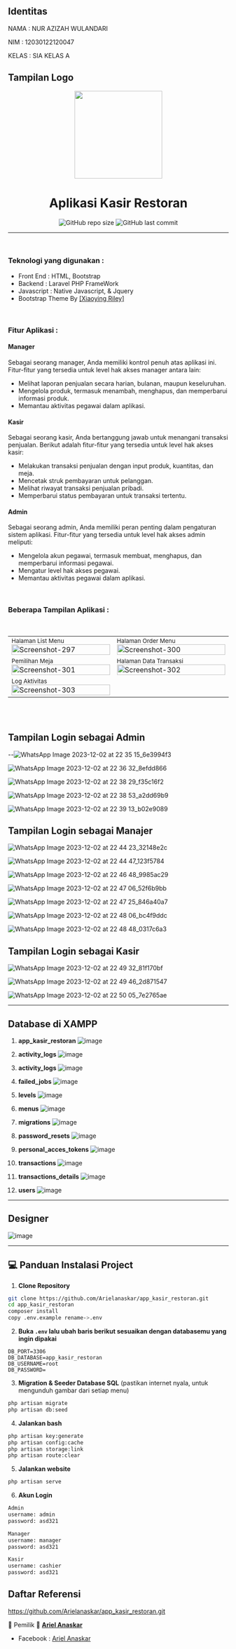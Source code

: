 ## Identitas
NAMA  : NUR AZIZAH WULANDARI

NIM   : 12030122120047

KELAS : SIA KELAS A


## Tampilan Logo  
<p align="center">
<img src="https://i.ibb.co/Ps2bhfH/logo5.png" width="200px">
</p>

<h1 align="center">Aplikasi Kasir Restoran</h1>

<span align="center">
    
![GitHub repo size](https://img.shields.io/github/repo-size/Arielanaskar/app_kasir_restoran)
![GitHub last commit](https://img.shields.io/github/last-commit/Arielanaskar/app_kasir_restoran)
    
</span>

<hr/>
<br/>
<h3>Teknologi yang digunakan :</h3>
<ul>
<li>Front End : HTML, Bootstrap</li>
<li>Backend : Laravel PHP FrameWork</li>
<li>Javascript : Native Javascript, & Jquery</li>
<li>Bootstrap Theme By <a href='https://themes.3rdwavemedia.com/'>[Xiaoying Riley]</a></li>
</ul>
<br/>
<h3>Fitur Aplikasi :</h3>
<h4>Manager</h4>
  <p>Sebagai seorang manager, Anda memiliki kontrol penuh atas aplikasi ini. Fitur-fitur yang tersedia untuk level hak akses manager antara lain:</p>
  <ul>
    <li>Melihat laporan penjualan secara harian, bulanan, maupun keseluruhan.</li>
    <li>Mengelola produk, termasuk menambah, menghapus, dan memperbarui informasi produk.</li>
    <li>Memantau aktivitas pegawai dalam aplikasi.</li>
  </ul>

  <h4>Kasir</h4>
  <p>Sebagai seorang kasir, Anda bertanggung jawab untuk menangani transaksi penjualan. Berikut adalah fitur-fitur yang tersedia untuk level hak akses kasir:</p>
  <ul>
    <li>Melakukan transaksi penjualan dengan input produk, kuantitas, dan meja.</li>
    <li>Mencetak struk pembayaran untuk pelanggan.</li>
    <li>Melihat riwayat transaksi penjualan pribadi.</li>
    <li>Memperbarui status pembayaran untuk transaksi tertentu.</li>
  </ul>

  <h4>Admin</h4>
  <p>Sebagai seorang admin, Anda memiliki peran penting dalam pengaturan sistem aplikasi. Fitur-fitur yang tersedia untuk level hak akses admin meliputi:</p>
  <ul>
    <li>Mengelola akun pegawai, termasuk membuat, menghapus, dan memperbarui informasi pegawai.</li>
    <li>Mengatur level hak akses pegawai.</li>
    <li>Memantau aktivitas pegawai dalam aplikasi.</li>
  </ul>
<br>
<h3> Beberapa Tampilan Aplikasi :</h3>
<br>
<table>
<tr>
    <td>
    <small>Halaman List Menu</small>
        <img src="https://i.ibb.co/JrcCyRc/Screenshot-297.png" alt="Screenshot-297" width="100%" border="0">
    </td>
    <td>
    <small>Halaman Order Menu</small>
        <img src="https://i.ibb.co/PTKJzLz/Screenshot-300.png" alt="Screenshot-300" width="100%" border="0">   
    </td>
</tr>
<tr>
    <td>
        <small>Pemilihan Meja</small>
        <img src="https://i.ibb.co/dkXqfxR/Screenshot-301.png" alt="Screenshot-301" width="100%" border="0">
    </td>
     <td>
        <small>Halaman Data Transaksi</small>
        <img src="https://i.ibb.co/TgQB2wR/Screenshot-302.png" alt="Screenshot-302" width="100%" border="0">
    </td>
</tr>
<tr>
    <td>
        <small>Log Aktivitas</small>
        <img src="https://i.ibb.co/Ws487dK/Screenshot-303.png" alt="Screenshot-303" width="100%" border="0">
    </td>
</tr>   
</table> 
<br><br>

## Tampilan Login sebagai Admin 
--![WhatsApp Image 2023-12-02 at 22 35 15_6e3994f3](https://github.com/nurazizahwd/Sistem-Informasi-Kasir-Resto-Berkah/assets/151890058/88f0c3b7-ce3c-4603-8d4e-8b79fedf88b8)

![WhatsApp Image 2023-12-02 at 22 36 32_8efdd866](https://github.com/nurazizahwd/Sistem-Informasi-Kasir-Resto-Berkah/assets/151890058/55ef7836-6f5e-4509-a69e-3ba405b540aa)

![WhatsApp Image 2023-12-02 at 22 38 29_f35c16f2](https://github.com/nurazizahwd/Sistem-Informasi-Kasir-Resto-Berkah/assets/151890058/b45c7127-8be0-41c7-8d75-5b1488e1c1e2)

![WhatsApp Image 2023-12-02 at 22 38 53_a2dd69b9](https://github.com/nurazizahwd/Sistem-Informasi-Kasir-Resto-Berkah/assets/151890058/362ecd4e-025f-4a50-ad74-dd9c34e91d87)

![WhatsApp Image 2023-12-02 at 22 39 13_b02e9089](https://github.com/nurazizahwd/Sistem-Informasi-Kasir-Resto-Berkah/assets/151890058/a014d86a-417a-4870-8786-8d4aa460bbeb)

## Tampilan Login sebagai Manajer
![WhatsApp Image 2023-12-02 at 22 44 23_32148e2c](https://github.com/nurazizahwd/Sistem-Informasi-Kasir-Resto-Berkah/assets/151890058/3db13ca6-92fe-43e3-9c53-03048e72cfa2)

![WhatsApp Image 2023-12-02 at 22 44 47_123f5784](https://github.com/nurazizahwd/Sistem-Informasi-Kasir-Resto-Berkah/assets/151890058/4557b652-ead3-482b-9fbe-0f2e3ee9f76b)

![WhatsApp Image 2023-12-02 at 22 46 48_9985ac29](https://github.com/nurazizahwd/Sistem-Informasi-Kasir-Resto-Berkah/assets/151890058/c6b1012a-0b30-4675-ab52-b05f2d6dd764)

![WhatsApp Image 2023-12-02 at 22 47 06_52f6b9bb](https://github.com/nurazizahwd/Sistem-Informasi-Kasir-Resto-Berkah/assets/151890058/df290272-8e94-416c-90ed-778ca0ffb825)

![WhatsApp Image 2023-12-02 at 22 47 25_846a40a7](https://github.com/nurazizahwd/Sistem-Informasi-Kasir-Resto-Berkah/assets/151890058/a6695744-6132-460f-b186-fe7d6569f0dc)

![WhatsApp Image 2023-12-02 at 22 48 06_bc4f9ddc](https://github.com/nurazizahwd/Sistem-Informasi-Kasir-Resto-Berkah/assets/151890058/888cf90b-0c35-4a18-a3df-d2f7046c93ed)

![WhatsApp Image 2023-12-02 at 22 48 48_0317c6a3](https://github.com/nurazizahwd/Sistem-Informasi-Kasir-Resto-Berkah/assets/151890058/a84f91cc-2c18-4c87-bbd8-2f08a7a91ba9)

## Tampilan Login sebagai Kasir
![WhatsApp Image 2023-12-02 at 22 49 32_81f170bf](https://github.com/nurazizahwd/Sistem-Informasi-Kasir-Resto-Berkah/assets/151890058/7f444284-37a8-42ca-9b6b-8ef558f72562)

![WhatsApp Image 2023-12-02 at 22 49 46_2d871547](https://github.com/nurazizahwd/Sistem-Informasi-Kasir-Resto-Berkah/assets/151890058/a46fa4f8-4255-41ef-9115-5b7faa5a30c6)

![WhatsApp Image 2023-12-02 at 22 50 05_7e2765ae](https://github.com/nurazizahwd/Sistem-Informasi-Kasir-Resto-Berkah/assets/151890058/56035a2a-9c42-44c0-8e77-097e780930e6)

----------

## Database di XAMPP
1. **app_kasir_restoran**
![image](https://github.com/nurazizahwd/Sistem-Informasi-Kasir-Resto-Berkah/assets/151890058/28e271c5-57f4-4e72-8675-a1dcf8516a4f)

2. **activity_logs**
![image](https://github.com/nurazizahwd/Sistem-Informasi-Kasir-Resto-Berkah/assets/151890058/f32d7ac4-6235-499c-9f42-2b824df4ef4f)

2. **activity_logs**
   ![image](https://github.com/nurazizahwd/Sistem-Informasi-Kasir-Resto-Berkah/assets/151890058/4e72944f-db9d-4402-8ccb-d78a580d6da4)

4. **failed_jobs**
   ![image](https://github.com/nurazizahwd/Sistem-Informasi-Kasir-Resto-Berkah/assets/151890058/031ff861-6204-4554-9eda-3f9beb30c34b)

6. **levels**
   ![image](https://github.com/nurazizahwd/Sistem-Informasi-Kasir-Resto-Berkah/assets/151890058/9d74f169-fc98-4f2e-bdb9-4eccb2b71d33)

8. **menus**
   ![image](https://github.com/nurazizahwd/Sistem-Informasi-Kasir-Resto-Berkah/assets/151890058/a2384af2-bbe0-4c58-9f13-235c9e006133)

10. **migrations**
    ![image](https://github.com/nurazizahwd/Sistem-Informasi-Kasir-Resto-Berkah/assets/151890058/12bd3752-cc64-49b6-a57e-7e2d74034510)

12. **password_resets**
    ![image](https://github.com/nurazizahwd/Sistem-Informasi-Kasir-Resto-Berkah/assets/151890058/5c2b22c7-53c2-49c1-bec4-7414b25ad0ef)

14. **personal_acces_tokens**
    ![image](https://github.com/nurazizahwd/Sistem-Informasi-Kasir-Resto-Berkah/assets/151890058/a38339e2-308a-4eaf-943e-146f28aede8d)

16. **transactions**
    ![image](https://github.com/nurazizahwd/Sistem-Informasi-Kasir-Resto-Berkah/assets/151890058/88f048aa-e1fd-4aee-9e54-6bc9ddb480f3)

18. **transactions_details**
    ![image](https://github.com/nurazizahwd/Sistem-Informasi-Kasir-Resto-Berkah/assets/151890058/cc7c0051-e14e-4093-a50b-b31880408394)

20. **users**
    ![image](https://github.com/nurazizahwd/Sistem-Informasi-Kasir-Resto-Berkah/assets/151890058/f8fed09e-9d21-4a8b-9f08-3a209373a7c5)
   
--------------
## Designer
![image](https://github.com/nurazizahwd/Sistem-Informasi-Kasir-Resto-Berkah/assets/151890058/04071fff-4192-4952-9fcd-4d7385f7e0c7)

--------------
## 💻 Panduan Instalasi Project

1. **Clone Repository**
```bash
git clone https://github.com/Arielanaskar/app_kasir_restoran.git
cd app_kasir_restoran
composer install
copy .env.example rename->.env
```
2. **Buka ```.env``` lalu ubah baris berikut sesuaikan dengan databasemu yang ingin dipakai**
```
DB_PORT=3306
DB_DATABASE=app_kasir_restoran
DB_USERNAME=root
DB_PASSWORD=
```

3. **Migration & Seeder Database SQL** (pastikan internet nyala, untuk mengunduh gambar dari setiap menu)
```bash
php artisan migrate
php artisan db:seed
```

4. **Jalankan bash**
```bash
php artisan key:generate
php artisan config:cache
php artisan storage:link
php artisan route:clear
```

5. **Jalankan website**
```bash
php artisan serve
```

6. **Akun Login**
```bash
Admin
username: admin
password: asd321 

Manager
username: manager 
password: asd321

Kasir
username: cashier
password: asd321 
```

## Daftar Referensi
https://github.com/Arielanaskar/app_kasir_restoran.git


🧑 Pemilik
👤  <a href="https://www.instagram.com/arilanaskar_/"> **Ariel Anaskar**</a>
- Facebook : <a href="https://web.facebook.com/ariel.anaskar.95"> Ariel Anaskar</a>


